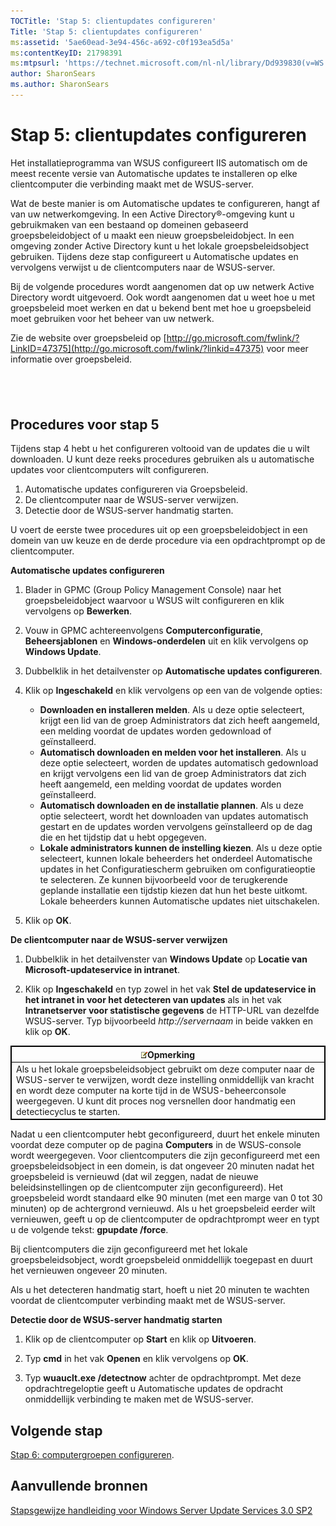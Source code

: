 ```yaml
---
TOCTitle: 'Stap 5: clientupdates configureren'
Title: 'Stap 5: clientupdates configureren'
ms:assetid: '5ae60ead-3e94-456c-a692-c0f193ea5d5a'
ms:contentKeyID: 21798391
ms:mtpsurl: 'https://technet.microsoft.com/nl-nl/library/Dd939830(v=WS.10)'
author: SharonSears
ms.author: SharonSears
---
```


Stap 5: clientupdates configureren
==================================

Het installatieprogramma van WSUS configureert IIS automatisch om de meest recente versie van Automatische updates te installeren op elke clientcomputer die verbinding maakt met de WSUS-server.

Wat de beste manier is om Automatische updates te configureren, hangt af van uw netwerkomgeving. In een Active Directory®-omgeving kunt u gebruikmaken van een bestaand op domeinen gebaseerd groepsbeleidobject of u maakt een nieuw groepsbeleidobject. In een omgeving zonder Active Directory kunt u het lokale groepsbeleidsobject gebruiken. Tijdens deze stap configureert u Automatische updates en vervolgens verwijst u de clientcomputers naar de WSUS-server.

Bij de volgende procedures wordt aangenomen dat op uw netwerk Active Directory wordt uitgevoerd. Ook wordt aangenomen dat u weet hoe u met groepsbeleid moet werken en dat u bekend bent met hoe u groepsbeleid moet gebruiken voor het beheer van uw netwerk.

Zie de website over groepsbeleid op [http://go.microsoft.com/fwlink/?LinkID=47375](http://go.microsoft.com/fwlink/?linkid=47375) voor meer informatie over groepsbeleid.

 
-

Procedures voor stap 5
----------------------

Tijdens stap 4 hebt u het configureren voltooid van de updates die u wilt downloaden. U kunt deze reeks procedures gebruiken als u automatische updates voor clientcomputers wilt configureren.

1.  Automatische updates configureren via Groepsbeleid.
2.  De clientcomputer naar de WSUS-server verwijzen.
3.  Detectie door de WSUS-server handmatig starten.

U voert de eerste twee procedures uit op een groepsbeleidobject in een domein van uw keuze en de derde procedure via een opdrachtprompt op de clientcomputer.

**Automatische updates configureren**
1.  Blader in GPMC (Group Policy Management Console) naar het groepsbeleidobject waarvoor u WSUS wilt configureren en klik vervolgens op **Bewerken**.

2.  Vouw in GPMC achtereenvolgens **Computerconfiguratie**, **Beheersjablonen** en **Windows-onderdelen** uit en klik vervolgens op **Windows Update**.

3.  Dubbelklik in het detailvenster op **Automatische updates configureren**.

4.  Klik op **Ingeschakeld** en klik vervolgens op een van de volgende opties:

    -   **Downloaden en installeren melden**. Als u deze optie selecteert, krijgt een lid van de groep Administrators dat zich heeft aangemeld, een melding voordat de updates worden gedownload of geïnstalleerd.
    -   **Automatisch downloaden en melden voor het installeren**. Als u deze optie selecteert, worden de updates automatisch gedownload en krijgt vervolgens een lid van de groep Administrators dat zich heeft aangemeld, een melding voordat de updates worden geïnstalleerd.
    -   **Automatisch downloaden en de installatie plannen**. Als u deze optie selecteert, wordt het downloaden van updates automatisch gestart en de updates worden vervolgens geïnstalleerd op de dag die en het tijdstip dat u hebt opgegeven.
    -   **Lokale administrators kunnen de instelling kiezen**. Als u deze optie selecteert, kunnen lokale beheerders het onderdeel Automatische updates in het Configuratiescherm gebruiken om configuratieoptie te selecteren. Ze kunnen bijvoorbeeld voor de terugkerende geplande installatie een tijdstip kiezen dat hun het beste uitkomt. Lokale beheerders kunnen Automatische updates niet uitschakelen.

5.  Klik op **OK**.

**De clientcomputer naar de WSUS-server verwijzen**
1.  Dubbelklik in het detailvenster van **Windows Update** op **Locatie van Microsoft-updateservice in intranet**.

2.  Klik op **Ingeschakeld** en typ zowel in het vak **Stel de updateservice in het intranet in voor het detecteren van updates** als in het vak **Intranetserver voor statistische gegevens** de HTTP-URL van dezelfde WSUS-server. Typ bijvoorbeeld *http://servernaam* in beide vakken en klik op **OK**.

 
<table style="border:1px solid black;">
<colgroup>
<col width="100%" />
</colgroup>
<thead>
<tr class="header">
<th style="border:1px solid black;" ><img src="/security-updates/images/Dd939830.note(WS.10).gif" />Opmerking</th>
</tr>
</thead>
<tbody>
<tr class="odd">
<td style="border:1px solid black;">Als u het lokale groepsbeleidsobject gebruikt om deze computer naar de WSUS-server te verwijzen, wordt deze instelling onmiddellijk van kracht en wordt deze computer na korte tijd in de WSUS-beheerconsole weergegeven. U kunt dit proces nog versnellen door handmatig een detectiecyclus te starten.
</td>
</tr>
</tbody>
</table>
 

Nadat u een clientcomputer hebt geconfigureerd, duurt het enkele minuten voordat deze computer op de pagina **Computers** in de WSUS-console wordt weergegeven. Voor clientcomputers die zijn geconfigureerd met een groepsbeleidsobject in een domein, is dat ongeveer 20 minuten nadat het groepsbeleid is vernieuwd (dat wil zeggen, nadat de nieuwe beleidsinstellingen op de clientcomputer zijn geconfigureerd). Het groepsbeleid wordt standaard elke 90 minuten (met een marge van 0 tot 30 minuten) op de achtergrond vernieuwd. Als u het groepsbeleid eerder wilt vernieuwen, geeft u op de clientcomputer de opdrachtprompt weer en typt u de volgende tekst: **gpupdate /force**.

Bij clientcomputers die zijn geconfigureerd met het lokale groepsbeleidsobject, wordt groepsbeleid onmiddellijk toegepast en duurt het vernieuwen ongeveer 20 minuten.

Als u het detecteren handmatig start, hoeft u niet 20 minuten te wachten voordat de clientcomputer verbinding maakt met de WSUS-server.

**Detectie door de WSUS-server handmatig starten**
1.  Klik op de clientcomputer op **Start** en klik op **Uitvoeren**.

2.  Typ **cmd** in het vak **Openen** en klik vervolgens op **OK**.

3.  Typ **wuauclt.exe /detectnow** achter de opdrachtprompt. Met deze opdrachtregeloptie geeft u Automatische updates de opdracht onmiddellijk verbinding te maken met de WSUS-server.

Volgende stap
-------------

[Stap 6: computergroepen configureren](https://technet.microsoft.com/70518732-2179-4e41-9609-7f9999867f41).

Aanvullende bronnen
-------------------

[Stapsgewijze handleiding voor Windows Server Update Services 3.0 SP2](https://technet.microsoft.com/4b504edc-93b3-45b0-a7e8-d0107f1a4442)
